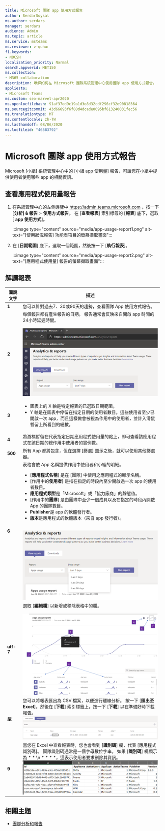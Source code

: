 ```yaml
---
title: Microsoft 團隊 app 使用方式報告
author: SerdarSoysal
ms.author: serdars
manager: serdars
audience: Admin
ms.topic: article
ms.service: msteams
ms.reviewer: v-quhur
f1.keywords:
- NOCSH
localization_priority: Normal
search.appverid: MET150
ms.collection:
- M365-collaboration
description: 瞭解如何在 Microsoft 團隊系統管理中心使用團隊 app 使用方式報告。
appliesto:
- Microsoft Teams
ms.custom: seo-marvel-apr2020
ms.openlocfilehash: 91af37ed9c19a1d3e8d32cdf296cf32e90818564
ms.sourcegitcommit: 43d66693f6f08d4dcade0095bf613240031fec56
ms.translationtype: MT
ms.contentlocale: zh-TW
ms.lasthandoff: 08/06/2020
ms.locfileid: "46583792"
---
```

# <a name="microsoft-teams-app-usage-report"></a>Microsoft 團隊 app 使用方式報告

Microsoft [小組] 系統管理中心中的 [小組 app 使用量] 報告，可讓您在小組中提供使用者使用哪些 app 的相關資訊。  

## <a name="view-the-app-usage-report"></a>查看應用程式使用量報告

1.  在系統管理中心的左側導覽中 <https://admin.teams.microsoft.com> ，按一下 [**分析] & 報告** \> **使用方式報告**。 在 [**查看報表**] 索引標籤的 [**報表**] 底下，選取 [ **app 使用方式**]。

     :::image type="content" source="media/app-usage-report1.png" alt-text="[使用狀況報告] 功能表項目的螢幕擷取畫面":::

2.  在 [**日期範圍**] 底下，選取一個範圍，然後按一下 [**執行報表**]。

      :::image type="content" source="media/app-usage-report2.png" alt-text="[應用程式使用量] 報告的螢幕擷取畫面":::

## <a name="interpret-the-report"></a>解讀報表

|圖說文字 |描述  |
|--------|-------------|
|**1**   |您可以針對過去7、30或90天的趨勢，查看團隊 App 使用方式報告。 |
|**2**   |每個報告都有產生報告的日期。 報告通常會反映來自開啟 app 時間的24小時延遲時間。 <br><br>![顯示日期範圍之 [應用程式使用量] 報告的螢幕擷取畫面](media/app-usage-report3.png)|
|**3**    | <ul><li>圖表上的 X 軸是特定報表的已選取日期範圍。</li><li>Y 軸是在圖表中停留在指定日期的使用者數目，這些使用者至少已開啟一次 app，而且這樣做會被視為作用中的使用者，並計入滑鼠暫留上所看到的總數。</li></ul>|
|**4**   |將游標暫留在代表指定日期應用程式使用量的點上，即可查看該應用程式在該日期的總作用中使用者的實例數。  |
|**500**   |所有 App 都將包含，但在選擇 [篩選] 圖示之後，就可以使用其他篩選器。  |
|**6**   |表格會依 App 名稱提供作用中使用者和小組的明細。<br><ul><li>[**應用程式名稱**] 是在 [團隊] 中使用之應用程式的顯示名稱。</li><li>[作用中的**使用者**] 是指在指定的時段內至少開啟過一次 app 的使用者數目。</li><li>**應用程式類型**是「Microsoft」或「協力廠商」的靜態值。</li><li>[作用中的**團隊**] 是由團隊中至少一個成員以及在指定的時段內開啟 App 的團隊數目。</li><li>**Publisher**是 app 的軟體發行者。</li><li>**版本**是應用程式的軟體版本（來自 app 發行者）。</li></ul><br>![App 使用方式報告的螢幕擷取畫面](media/app-usage-report4.png)  |
|**utf-7**  |選取 [**編輯欄**] 以新增或移除表格中的欄。<br><br>![[編輯欄] 頁面的螢幕擷取畫面](media/app-usage-report5.png)  |
|**型**  |您可以將報表匯出為 CSV 檔案，以便進行離線分析。 按一下 [**匯出至 Excel**]，然後在 [**下載**] 索引標籤上，按一下 [**下載**] 以在準備好時下載報告。<br>![[下載] 頁面的螢幕擷取畫面](media/app-usage-report7.png)  |
|**9**   |當您在 Excel 中查看報表時，您也會看到 [**識別碼**] 欄，代表 [應用程式識別碼]。 團隊識別碼通常是一個字母數位字串。 如果 [**識別碼**] 欄顯示為 * * \n * * * *，這表示使用者要求刪除其資訊。<br>![下載的 Excel 報表螢幕擷取畫面](media/app-usage-report8.png)  |

## <a name="related-topics"></a>相關主題

- [團隊分析和報告](teams-reporting-reference.md)